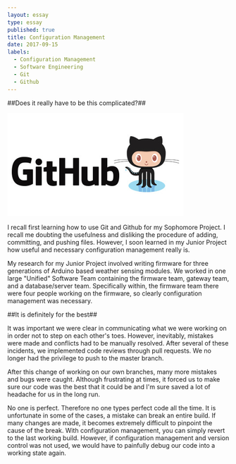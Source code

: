 ```yaml
---
layout: essay
type: essay
published: true
title: Configuration Management
date: 2017-09-15
labels:
  - Configuration Management
  - Software Engineering
  - Git
  - Github
---
```


##Does it really have to be this complicated?##

<img class="ui tiny left circular floated image" src="../images/GitHub.jpg">

I recall first learning how to use Git and Github for my Sophomore Project. I recall me doubting the usefulness and disliking the procedure of adding, committing, and pushing files. However, I soon learned in my Junior Project how useful and necessary configuration management really is.

My research for my Junior Project involved writing firmware for three generations of Arduino based weather sensing modules. We worked in one large "Unified" Software Team containing the firmware team, gateway team, and a database/server team. Specifically within, the firmware team there were four people working on the firmware, so clearly configuration management was necessary.

##It is definitely for the best##

It was important we were clear in communicating what we were working on in order not to step on each other's toes. However, inevitably, mistakes were made and conflicts had to be manually resolved. After several of these incidents, we implemented code reviews through pull requests. We no longer had the privilege to push to the master branch.

After this change of working on our own branches, many more mistakes and bugs were caught. Although frustrating at times, it forced us to make sure our code was the best that it could be and I'm sure saved a lot of headache for us in the long run.

No one is perfect. Therefore no one types perfect code all the time. It is unfortunate in some of the cases, a mistake can break an entire build. If many changes are made, it becomes extremely difficult to pinpoint the cause of the break. With configuration management, you can simply revert to the last working build. However, if configuration management and version control was not used, we would have to painfully debug our code into a working state again.
